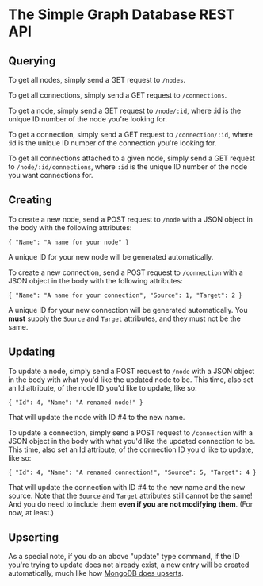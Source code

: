 # The Simple Graph Database REST API

## Querying

To get all nodes, simply send a GET request to `/nodes`.

To get all connections, simply send a GET request to `/connections`.

To get a node, simply send a GET request to `/node/:id`, where :id is the unique ID number of the node you're looking for.

To get a connection, simply send a GET request to `/connection/:id`, where :id is the unique ID number of the connection you're looking for.

To get all connections attached to a given node, simply send a GET request to `/node/:id/connections`, where `:id` is the unique ID number of the node you want connections for.

## Creating

To create a new node, send a POST request to `/node` with a JSON object in the body with the following attributes:

    { "Name": "A name for your node" }

A unique ID for your new node will be generated automatically.

To create a new connection, send a POST request to `/connection` with a JSON object in the body with the following attributes: 

    { "Name": "A name for your connection", "Source": 1, "Target": 2 }

A unique ID for your new connection will be generated automatically. You **must** supply the `Source` and `Target` attributes, and they must not be the same.

## Updating

To update a node, simply send a POST request to `/node` with a JSON object in the body with what you'd like the updated node to be. This time, also set an Id attribute, of the node ID you'd like to update, like so:

    { "Id": 4, "Name": "A renamed node!" }

That will update the node with ID #4 to the new name.

To update a connection, simply send a POST request to `/connection` with a JSON object in the body with what you'd like the updated connection to be. This time, also set an Id attribute, of the connection ID you'd like to update, like so:

    { "Id": 4, "Name": "A renamed connection!", "Source": 5, "Target": 4 }

That will update the connection with ID #4 to the new name and the new source. Note that the `Source` and `Target` attributes still cannot be the same! And you do need to include them **even if you are not modifying them**. (For now, at least.)

## Upserting

As a special note, if you do an above "update" type command, if the ID you're trying to update does not already exist, a new entry will be created automatically, much like how [MongoDB does upserts](http://docs.mongodb.org/manual/reference/method/db.collection.update/).